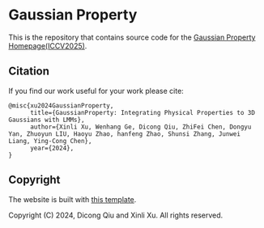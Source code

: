 # Gaussian Property

This is the repository that contains source code for the [Gaussian Property Homepage(ICCV2025)](https://gaussian-property.github.io).


## Citation

If you find our work useful for your work please cite:
```
@misc{xu2024GaussianProperty,
      title={GaussianProperty: Integrating Physical Properties to 3D Gaussians with LMMs}, 
      author={Xinli Xu, Wenhang Ge, Dicong Qiu, ZhiFei Chen, Dongyu Yan, Zhuoyun LIU, Haoyu Zhao, hanfeng Zhao, Shunsi Zhang, Junwei Liang, Ying-Cong Chen},
      year={2024},
}
```


## Copyright

The website is built with [this template](https://github.com/nerfies/nerfies.github.io).

Copyright (C) 2024, Dicong Qiu and Xinli Xu. All rights reserved.
